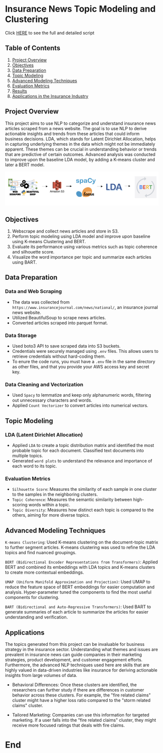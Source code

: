 # Insurance News Topic Modeling and Clustering

Click [HERE](https://github.com/choijin/NLP_Topic_Modeling) to see the full and detailed script

## Table of Contents

1. [Project Overview](#project-overview)
2. [Objectives](#objectives)
3. [Data Preparation](#data-preparation)
4. [Topic Modeling](#topic-modeling)
5. [Advanced Modeling Techniques](#advanced-modeling-techniques)
6. [Evaluation Metrics](#evaluation-metrics)
7. [Results](#results)
8. [Applications in the Insurance Industry](#applications-in-the-insurance-industry)

## Project Overview

This project aims to use NLP to categorize and understand insurance news articles scraped from a news website. The goal is to use NLP to derive actionable insights and trends from these articles that could inform business decisions. LDA, which stands for Latent Dirichlet Allocation, helps in capturing underlying themes in the data which might not be immediately apparent. These themes can be crucial in understanding behavior or trends that are predictive of certain outcomes. Advanced analysis was conducted to improve upon the baseline LDA model, by adding a K-means cluster and later a BERT model.

![](/images/project_pipeline.png) 

## Objectives

1. Webscrape and collect news articles and store in S3.
2. Perform topic modeling using LDA model and improve upon baseline using K-means Clustering and BERT.
3. Evaluate its performance using various metrics such as topic coherence and silhouette score.
4. Visualize the word importance per topic and summarize each articles using BART.

## Data Preparation

### Data and Web Scraping

* The data was collected from `https://www.insurancejournal.com/news/national/`, an insurance journal news website. 
* Utilized BeautifulSoup to scrape news articles.
* Converted articles scraped into parquet format.

### Data Storage

* Used boto3 API to save scraped data into S3 buckets.
* Credentials were securely managed using `.env` files. This allows users to retrieve credentials without hard-coding them.
* To enure the code runs, you must have a `.env` file in the same directory as other files, and that you provide your AWS access key and secret key.

### Data Cleaning and Vectorization

* Used `Spacy` to lemmatize and keep only alphanumeric words, filtering out unnecessary characters and words.
* Applied `Count Vectorizer` to convert articles into numerical vectors.

## Topic Modeling

### LDA (Latent Dirichlet Allocation)

* Applied `LDA` to create a topic distribution matrix and identified the most probable topic for each document. Classified text documents into multiple topics.
* Generated `word plots` to understand the relevance and importance of each word to its topic.

### Evaluation Metrics

* `Silhouette Score`: Measures the similarity of each sample in one cluster to the samples in the neighboring clusters.
* `Topic Coherence`: Measures the semantic similarity between high-scoring words within a topic.
* `Topic Diversity`: Measures how distinct each topic is compared to the others, aiming for more diverse topics.

## Advanced Modeling Techniques

`K-means Clustering`: Used K-means clustering on the document-topic matrix to further segment articles. K-means clustering was used to refine the LDA topics and find nuanced groupings.

`BERT (Bidirectional Encoder Representations from Transformers)`: Applied BERT and combined its embeddings with LDA topics and K-means clusters to create more contextual embeddings.

`UMAP (Uniform Manifold Approximation and Projection)`: Used UMAP to reduce the feature space of BERT embeddings for easier computation and analysis. Hyper-parameter tuned the components to find the most useful components for clustering.

`BART (Bidirectional and Auto-Regressive Transformers)`: Used BART to generate summaries of each article to summarize the articles for easier understanding and verification.

## Applications

The topics generated from this project can be invaluable for business strategy in the insurance sector. Understanding what themes and issues are prevalent in insurance news can guide companies in their marketing strategies, product development, and customer engagement efforts. Furthermore, the advanced NLP techniques used here are skills that are highly valued in data-driven industries like insurance for deriving actionable insights from large volumes of data.

* Behavioral Differences: Once these clusters are identified, the researchers can further study if there are differences in customer behavior across these clusters. For example, the "fire related claims" cluster might have a higher loss ratio compared to the "storm related claims" cluster.

* Tailored Marketing: Companies can use this information for targeted marketing. If a user falls into the "fire related claims" cluster, they might receive more focused ratings that deals with fire claims.

# End
